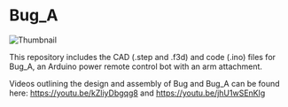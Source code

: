 # Bug_A
![Thumbnail](https://github.com/user-attachments/assets/11415d51-0705-4430-8346-9dcb0c313f1e)

This repository includes the CAD (.step and .f3d) and code (.ino) files for Bug_A, an Arduino power remote control bot with an arm attachment.

Videos outlining the design and assembly of Bug and Bug_A can be found here: https://youtu.be/kZliyDbgqg8 and https://youtu.be/jhU1wSEnKlg
